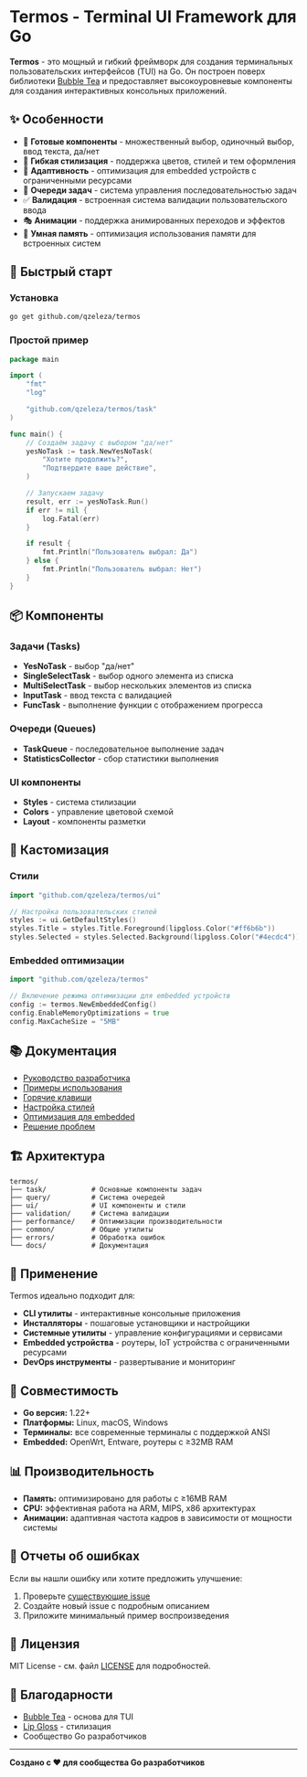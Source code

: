 # Termos - Terminal UI Framework для Go

**Termos** - это мощный и гибкий фреймворк для создания терминальных пользовательских интерфейсов (TUI) на Go. Он построен поверх библиотеки [Bubble Tea](https://github.com/charmbracelet/bubbletea) и предоставляет высокоуровневые компоненты для создания интерактивных консольных приложений.

## ✨ Особенности

- 🎯 **Готовые компоненты** - множественный выбор, одиночный выбор, ввод текста, да/нет
- 🎨 **Гибкая стилизация** - поддержка цветов, стилей и тем оформления
- 📱 **Адаптивность** - оптимизация для embedded устройств с ограниченными ресурсами
- 🔄 **Очереди задач** - система управления последовательностью задач
- ✅ **Валидация** - встроенная система валидации пользовательского ввода
- 🎭 **Анимации** - поддержка анимированных переходов и эффектов
- 🧠 **Умная память** - оптимизация использования памяти для встроенных систем

## 🚀 Быстрый старт

### Установка

```bash
go get github.com/qzeleza/termos
```

### Простой пример

```go
package main

import (
    "fmt"
    "log"

    "github.com/qzeleza/termos/task"
)

func main() {
    // Создаём задачу с выбором "да/нет"
    yesNoTask := task.NewYesNoTask(
        "Хотите продолжить?",
        "Подтвердите ваше действие",
    )

    // Запускаем задачу
    result, err := yesNoTask.Run()
    if err != nil {
        log.Fatal(err)
    }

    if result {
        fmt.Println("Пользователь выбрал: Да")
    } else {
        fmt.Println("Пользователь выбрал: Нет")
    }
}
```

## 📦 Компоненты

### Задачи (Tasks)

- **YesNoTask** - выбор "да/нет"
- **SingleSelectTask** - выбор одного элемента из списка
- **MultiSelectTask** - выбор нескольких элементов из списка  
- **InputTask** - ввод текста с валидацией
- **FuncTask** - выполнение функции с отображением прогресса

### Очереди (Queues)

- **TaskQueue** - последовательное выполнение задач
- **StatisticsCollector** - сбор статистики выполнения

### UI компоненты

- **Styles** - система стилизации
- **Colors** - управление цветовой схемой
- **Layout** - компоненты разметки

## 🎨 Кастомизация

### Стили

```go
import "github.com/qzeleza/termos/ui"

// Настройка пользовательских стилей
styles := ui.GetDefaultStyles()
styles.Title = styles.Title.Foreground(lipgloss.Color("#ff6b6b"))
styles.Selected = styles.Selected.Background(lipgloss.Color("#4ecdc4"))
```

### Embedded оптимизации

```go
import "github.com/qzeleza/termos"

// Включение режима оптимизации для embedded устройств
config := termos.NewEmbeddedConfig()
config.EnableMemoryOptimizations = true
config.MaxCacheSize = "5MB"
```

## 📚 Документация

- [Руководство разработчика](docs/DEVDOC.md)
- [Примеры использования](docs/EXAMPLES.md)
- [Горячие клавиши](docs/HOTKEYS.md)
- [Настройка стилей](docs/STYLING.md)
- [Оптимизация для embedded](docs/EMBEDDED_OPTIMIZATION_REPORT.md)
- [Решение проблем](docs/TROUBLESHOOTING.md)

## 🏗️ Архитектура

```
termos/
├── task/           # Основные компоненты задач
├── query/          # Система очередей
├── ui/             # UI компоненты и стили  
├── validation/     # Система валидации
├── performance/    # Оптимизации производительности
├── common/         # Общие утилиты
├── errors/         # Обработка ошибок
└── docs/           # Документация
```

## 🎯 Применение

Termos идеально подходит для:

- **CLI утилиты** - интерактивные консольные приложения
- **Инсталляторы** - пошаговые установщики и настройщики
- **Системные утилиты** - управление конфигурациями и сервисами
- **Embedded устройства** - роутеры, IoT устройства с ограниченными ресурсами
- **DevOps инструменты** - развертывание и мониторинг

## 🤝 Совместимость

- **Go версия:** 1.22+
- **Платформы:** Linux, macOS, Windows
- **Терминалы:** все современные терминалы с поддержкой ANSI
- **Embedded:** OpenWrt, Entware, роутеры с ≥32MB RAM

## 📊 Производительность

- **Память:** оптимизировано для работы с ≥16MB RAM
- **CPU:** эффективная работа на ARM, MIPS, x86 архитектурах
- **Анимации:** адаптивная частота кадров в зависимости от мощности системы

## 🐛 Отчеты об ошибках

Если вы нашли ошибку или хотите предложить улучшение:

1. Проверьте [существующие issue](https://github.com/qzeleza/termos/issues)
2. Создайте новый issue с подробным описанием
3. Приложите минимальный пример воспроизведения

## 📄 Лицензия

MIT License - см. файл [LICENSE](LICENSE) для подробностей.

## 🙏 Благодарности

- [Bubble Tea](https://github.com/charmbracelet/bubbletea) - основа для TUI
- [Lip Gloss](https://github.com/charmbracelet/lipgloss) - стилизация
- Сообщество Go разработчиков

---

**Создано с ❤️ для сообщества Go разработчиков**